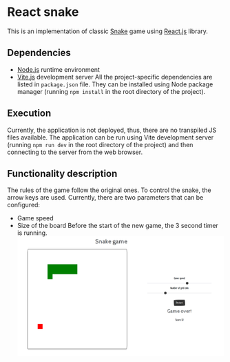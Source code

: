 # React snake
This is an implementation of classic [Snake](https://en.wikipedia.org/wiki/Snake_(video_game_genre)) game using [React.js](https://react.dev/) library.

## Dependencies
- [Node.js](https://nodejs.org/en) runtime environment
- [Vite.js](https://v2.vitejs.dev/) development server
All the project-specific dependencies are listed in `package.json` file. They can be installed using Node package manager (running `npm install` in the root directory of the project).

## Execution
Currently, the application is not deployed, thus, there are no transpiled JS files available. The application can be run using Vite development server (running `npm run dev` in the root directory of the project) and then connecting to the server from the web browser.

## Functionality description
The rules of the game follow the original ones. To control the snake, the arrow keys are used. Currently, there are two parameters that can be configured:
- Game speed
- Size of the board
Before the start of the new game, the 3 second timer is running.
![ui](./images/ui.png)